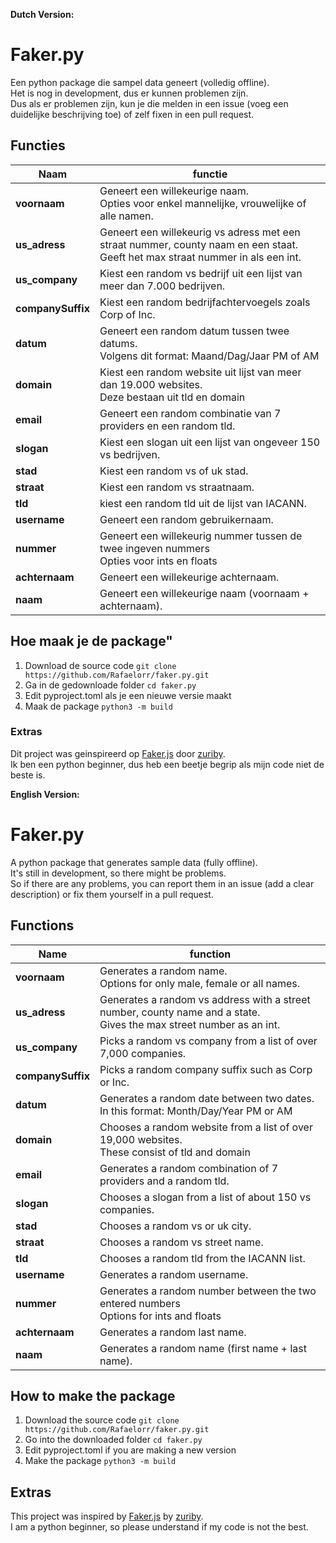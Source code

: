 **Dutch Version:**
# Faker.py #

Een python package die sampel data geneert (volledig offline). <br>
Het is nog in development, dus er kunnen problemen zijn. <br>
Dus als er problemen zijn, kun je die melden in een issue (voeg een duidelijke beschrijving toe) of zelf fixen in een pull request. <br>

## Functies ##

**Naam**           | **functie**   |
--------           | -----------   |
**voornaam**           | Geneert een willekeurige naam. <br> Opties voor enkel mannelijke, vrouwelijke of alle namen.|
**us_adress**      | Geneert een willekeurig vs adress met een straat nummer, county naam en een staat. <br> Geeft het max straat nummer in als een int.|
**us_company**     | Kiest een random vs bedrijf uit een lijst van meer dan 7.000 bedrijven.|
**companySuffix** | Kiest een random bedrijfachtervoegels zoals Corp of Inc.|
**datum**          | Geneert een random datum tussen twee datums. <br> Volgens dit format: Maand/Dag/Jaar PM of AM |
**domain**         | Kiest een random website uit lijst van meer dan 19.000 websites. <br> Deze bestaan uit tld en domain  |
**email**          | Geneert een random combinatie van 7 providers en een random tld.|
**slogan**         | Kiest een slogan uit een lijst van ongeveer 150 vs bedrijven.|
**stad**           | Kiest een random vs of uk stad.|
**straat**         | Kiest een random vs straatnaam.|
**tld**            | kiest een random tld uit de lijst van IACANN.|
**username**       | Geneert een random gebruikernaam.|
**nummer**         | Geneert een willekeurig nummer tussen de twee ingeven nummers <br> Opties voor ints en floats |
**achternaam**     | Geneert een willekeurige achternaam.|
**naam**           | Geneert een willekeurige naam (voornaam + achternaam).|

## Hoe maak je de package"

1. Download de source code `git clone https://github.com/Rafaelorr/faker.py.git`
2. Ga in de gedownloade folder `cd faker.py`
3. Edit pyproject.toml als je een nieuwe versie maakt
4. Maak de package `python3 -m build`

### Extras ###

Dit project was geinspireerd op [Faker.js](https://github.com/zuriby/Faker.js) door [zuriby](https://github.com/zuriby). <br>
Ik ben een python beginner, dus heb een beetje begrip als mijn code niet de beste is. <br>

**English Version:**
# Faker.py #

A python package that generates sample data (fully offline). <br>
It's still in development, so there might be problems. <br>
So if there are any problems, you can report them in an issue (add a clear description) or fix them yourself in a pull request. <br>

## Functions ##

**Name** | **function** |
-------- | ----------- |
**voornaam** | Generates a random name. <br> Options for only male, female or all names.|
**us_adress** | Generates a random vs address with a street number, county name and a state. <br> Gives the max street number as an int.|
**us_company** | Picks a random vs company from a list of over 7,000 companies.|
**companySuffix** | Picks a random company suffix such as Corp or Inc.|
**datum** | Generates a random date between two dates. <br> In this format: Month/Day/Year PM or AM |
**domain** | Chooses a random website from a list of over 19,000 websites. <br> These consist of tld and domain |
**email** | Generates a random combination of 7 providers and a random tld.|
**slogan** | Chooses a slogan from a list of about 150 vs companies.|
**stad** | Chooses a random vs or uk city.|
**straat** | Chooses a random vs street name.|
**tld** | Chooses a random tld from the IACANN list.|
**username** | Generates a random username.|
**nummer** | Generates a random number between the two entered numbers <br> Options for ints and floats |
**achternaam** | Generates a random last name.|
**naam**       | Generates a random name (first name + last name).|

## How to make the package

1. Download the source code `git clone https://github.com/Rafaelorr/faker.py.git`
2. Go into the downloaded folder `cd faker.py`
3. Edit pyproject.toml if you are making a new version
4. Make the package `python3 -m build`

## Extras

This project was inspired by [Faker.js](https://github.com/zuriby/Faker.js) by [zuriby](https://github.com/zuriby). <br>
I am a python beginner, so please understand if my code is not the best. <br>